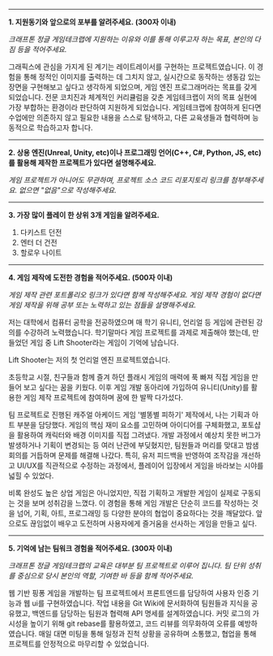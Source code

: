 
---

**1. 지원동기와 앞으로의 포부를 알려주세요. (300자 이내)**

_크래프톤 정글 게임테크랩에 지원하는 이유와 이를 통해 이루고자 하는 목표, 본인의 다짐 등을 적어주세요._

 그래픽스에 관심을 가지게 된 계기는 레이트레이서를 구현하는 프로젝트였습니다. 이 경험을 통해 정적인 이미지를 출력하는 데 그치지 않고, 실시간으로 동작하는 생동감 있는 장면을 구현해보고 싶다고 생각하게 되었으며, 게임 엔진 프로그래머라는 목표를 갖게 되었습니다. 전문 코치진과 체계적인 커리큘럼을 갖춘 게임테크랩이 저의 목표 실현에 가장 부합하는 환경이라 판단하여 지원하게 되었습니다.
 게임테크랩에 참여하게 된다면 수업에만 의존하지 않고 필요한 내용을 스스로 탐색하고, 다른 교육생들과 협력하며 능동적으로 학습하고자 합니다.

---

**2. 상용 엔진(Unreal, Unity, etc)이나 프로그래밍 언어(C++, C#, Python, JS, etc)를 활용해 제작한 프로젝트가 있다면 설명해주세요.**  

_게임 프로젝트가 아니어도 무관하며, 프로젝트 소스 코드 리포지토리 링크를 첨부해주세요. 없으면 "없음"으로 작성해주세요._

 

---

**3. 가장 많이 플레이 한 상위 3개 게임을 알려주세요.**

1. 다키스트 던전
2. 엔터 더 건전
3. 할로우 나이트

---

**4. 게임 제작에 도전한 경험을 적어주세요. (500자 이내)**

_게임 제작 관련 포트폴리오 링크가 있다면 함께 작성해주세요. 게임 제작 경험이 없다면 게임 제작을 위해 공부 또는 노력하고 있는 점들을 설명해주세요._

  저는 대학에서 컴퓨터 공학을 전공하였으며 매 학기 유니티, 언리얼 등 게임에 관련된 강의를 수강하려 노력했습니다. 학기말마다 게임 프로젝트를 과제로 제출해야 했는데, 만들었던 게임 중 Lift Shooter라는 게임이 기억에 남습니다.

 Lift Shooter는 저의 첫 언리얼 엔진 프로젝트였습니다. 


초등학교 시절, 친구들과 함께 즐겨 하던 플래시 게임의 매력에 푹 빠져 직접 게임을 만들어 보고 싶다는 꿈을 키웠다. 이후 게임 개발 동아리에 가입하여 유니티(Unity)를 활용한 게임 제작 프로젝트에 참여하며 꿈에 한 발짝 다가섰다.

팀 프로젝트로 진행된 캐주얼 아케이드 게임 '별똥별 피하기' 제작에서, 나는 기획과 아트 부분을 담당했다. 게임의 핵심 재미 요소를 고민하며 아이디어를 구체화했고, 포토샵을 활용하여 캐릭터와 배경 이미지를 직접 그려냈다. 개발 과정에서 예상치 못한 버그가 발생하거나 기획이 변경되는 등 여러 난관에 부딪혔지만, 팀원들과 머리를 맞대고 밤샘 회의를 거듭하며 문제를 해결해 나갔다. 특히, 유저 피드백을 반영하여 조작감을 개선하고 UI/UX를 직관적으로 수정하는 과정에서, 플레이어 입장에서 게임을 바라보는 시야를 넓힐 수 있었다.

비록 완성도 높은 상업 게임은 아니었지만, 직접 기획하고 개발한 게임이 실제로 구동되는 것을 보며 성취감을 느꼈다. 이 경험을 통해 게임 개발은 단순히 코드를 작성하는 것을 넘어, 기획, 아트, 프로그래밍 등 다양한 분야의 협업이 중요하다는 것을 깨달았다. 앞으로도 끊임없이 배우고 도전하며 사용자에게 즐거움을 선사하는 게임을 만들고 싶다.

---

**5. 기억에 남는 팀워크 경험을 적어주세요. (300자 이내)**

_크래프톤 정글 게임테크랩의 교육은 대부분 팀 프로젝트로 이루어 집니다. 팀 단위 성취를 중심으로 당시 본인의 역할, 기여한 바 등을 함께 적어주세요._

 웹 기반 핑퐁 게임을 개발하는 팀 프로젝트에서 프론트엔드를 담당하여 사용자 인증 기능과 웹 ui를 구현하였습니다. 작업 내용을 Git Wiki에 문서화하여 팀원들과 지식을 공유했고, 백엔드를 담당하는 팀원과 협력해 API 명세를 설계하였습니다. 커밋 로그의 가시성을 높이기 위해 git rebase를 활용하였고, 코드 리뷰를 의무화하여 오류를 예방하였습니다. 매일 대면 미팅을 통해 일정과 진척 상황을 공유하며 소통했고, 협업을 통해 프로젝트를 안정적으로 마무리할 수 있었습니다.
